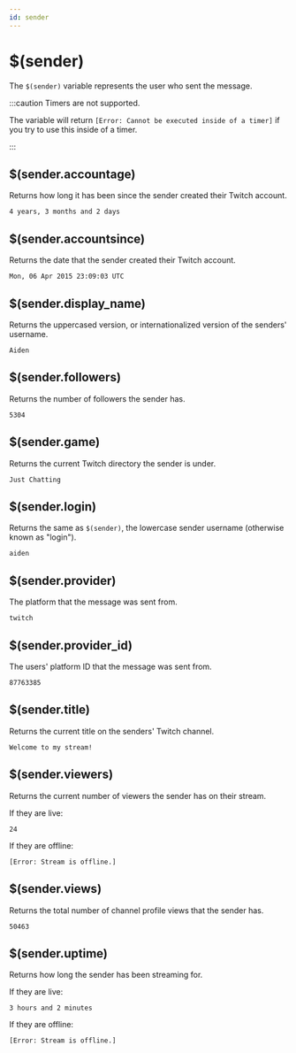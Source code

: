 ```yaml
---
id: sender
---
```


# $(sender)

The `$(sender)` variable represents the user who sent the message.

:::caution Timers are not supported.

The variable will return `[Error: Cannot be executed inside of a timer]` if you try to use this inside of a timer.

:::

## $(sender.accountage)

Returns how long it has been since the sender created their Twitch account.

```
4 years, 3 months and 2 days
```

## $(sender.accountsince)

Returns the date that the sender created their Twitch account.

```
Mon, 06 Apr 2015 23:09:03 UTC
```

## $(sender.display_name)

Returns the uppercased version, or internationalized version of the senders' username.

```
Aiden
```

## $(sender.followers)

Returns the number of followers the sender has.

```
5304
```

## $(sender.game)

Returns the current Twitch directory the sender is under.

```
Just Chatting
```

## $(sender.login)

Returns the same as `$(sender)`, the lowercase sender username (otherwise known as "login").

```
aiden
```

## $(sender.provider)

The platform that the message was sent from.

```
twitch
```

## $(sender.provider_id)

The users' platform ID that the message was sent from.

```
87763385
```

## $(sender.title)

Returns the current title on the senders' Twitch channel.

```
Welcome to my stream!
```

## $(sender.viewers)

Returns the current number of viewers the sender has on their stream.

If they are live:
```
24
```

If they are offline:
```
[Error: Stream is offline.]
```

## $(sender.views)

Returns the total number of channel profile views that the sender has.

```
50463
```

## $(sender.uptime)

Returns how long the sender has been streaming for.

If they are live:
```
3 hours and 2 minutes
```

If they are offline:
```
[Error: Stream is offline.]
```
